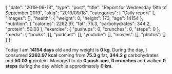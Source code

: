 {
    "date": "2019-09-18",
    "type": "post",
    "title": "Report for Wednesday 18th of September 2019",
    "slug": "2019\/09\/18",
    "categories": [
        "Daily report"
    ],
    "images": [],
    "health": {
        "weight": 0,
        "height": 173,
        "age": 14154
    },
    "nutrition": {
        "calories": 2262.97,
        "fat": 75.3,
        "carbohydrates": 344.2,
        "protein": 50.03
    },
    "exercise": {
        "pushups": 0,
        "crunches": 0,
        "steps": 0
    },
    "media": {
        "books": [],
        "podcast": [],
        "youtube": [],
        "movies": [],
        "photos": []
    }
}

Today I am <strong>14154 days</strong> old and my weight is <strong>0 kg</strong>. During the day, I consumed <strong>2262.97 kcal</strong> coming from <strong>75.3 g</strong> fat, <strong>344.2 g</strong> carbohydrates and <strong>50.03 g</strong> protein. Managed to do <strong>0 push-ups</strong>, <strong>0 crunches</strong> and walked <strong>0 steps</strong> during the day which is approximately <strong>0 km</strong>.
